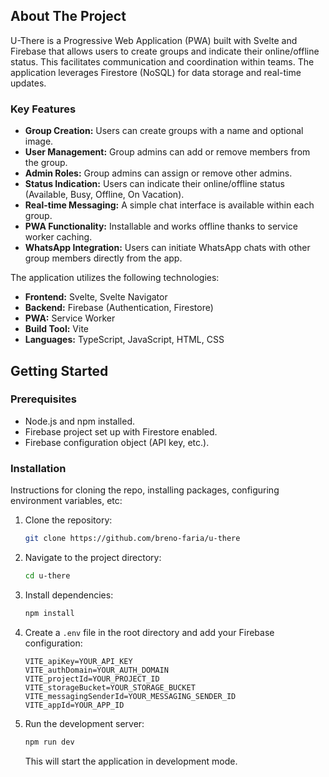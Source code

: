 ## About The Project

U-There is a Progressive Web Application (PWA) built with Svelte and Firebase that allows users to create groups and indicate their online/offline status. This facilitates communication and coordination within teams. The application leverages Firestore (NoSQL) for data storage and real-time updates.

### Key Features

- **Group Creation:** Users can create groups with a name and optional image.
- **User Management:** Group admins can add or remove members from the group.
- **Admin Roles:** Group admins can assign or remove other admins.
- **Status Indication:** Users can indicate their online/offline status (Available, Busy, Offline, On Vacation).
- **Real-time Messaging:**  A simple chat interface is available within each group.
- **PWA Functionality:**  Installable and works offline thanks to service worker caching.
- **WhatsApp Integration:**  Users can initiate WhatsApp chats with other group members directly from the app.

The application utilizes the following technologies:

- **Frontend:** Svelte, Svelte Navigator
- **Backend:** Firebase (Authentication, Firestore)
- **PWA:** Service Worker
- **Build Tool:** Vite
- **Languages:** TypeScript, JavaScript, HTML, CSS

## Getting Started

### Prerequisites

-   Node.js and npm installed.
-   Firebase project set up with Firestore enabled.
-   Firebase configuration object (API key, etc.).

### Installation

Instructions for cloning the repo, installing packages, configuring environment variables, etc:

1.  Clone the repository:
    ```sh
    git clone https://github.com/breno-faria/u-there
    ```
2.  Navigate to the project directory:
    ```sh
    cd u-there
    ```
3.  Install dependencies:
    ```sh
    npm install
    ```
4.  Create a `.env` file in the root directory and add your Firebase configuration:
    ```
    VITE_apiKey=YOUR_API_KEY
    VITE_authDomain=YOUR_AUTH_DOMAIN
    VITE_projectId=YOUR_PROJECT_ID
    VITE_storageBucket=YOUR_STORAGE_BUCKET
    VITE_messagingSenderId=YOUR_MESSAGING_SENDER_ID
    VITE_appId=YOUR_APP_ID
    ```
    
5.  Run the development server:
    ```sh
    npm run dev
    ```
    This will start the application in development mode.
